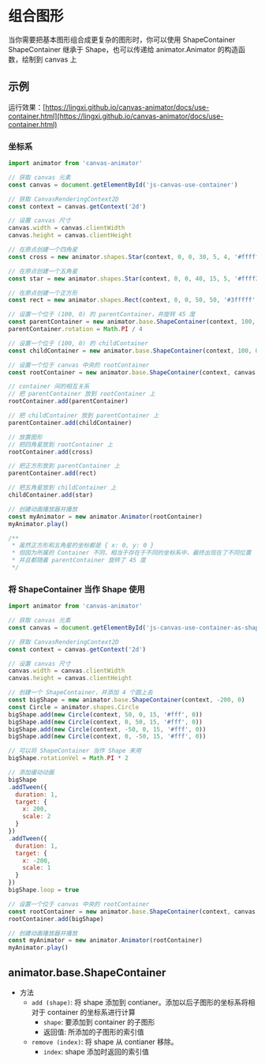 # 组合图形

当你需要把基本图形组合成更复杂的图形时，你可以使用 ShapeContainer  
ShapeContainer 继承于 Shape，也可以传递给 animator.Animator 的构造函数，绘制到 canvas 上

## 示例

运行效果：[https://lingxi.github.io/canvas-animator/docs/use-container.html](https://lingxi.github.io/canvas-animator/docs/use-container.html)

### 坐标系

```javascript
import animator from 'canvas-animator'

// 获取 canvas 元素
const canvas = document.getElementById('js-canvas-use-container')

// 获取 CanvasRenderingContext2D
const context = canvas.getContext('2d')

// 设置 canvas 尺寸
canvas.width = canvas.clientWidth
canvas.height = canvas.clientHeight

// 在原点创建一个四角星
const cross = new animator.shapes.Star(context, 0, 0, 30, 5, 4, '#ffffff', 0)

// 在原点创建一个五角星
const star = new animator.shapes.Star(context, 0, 0, 40, 15, 5, '#ffff3f', 0)

// 在原点创建一个正方形
const rect = new animator.shapes.Rect(context, 0, 0, 50, 50, '#3fffff', 0)

// 设置一个位于 (100, 0) 的 parentContainer，并旋转 45 度
const parentContainer = new animator.base.ShapeContainer(context, 100, 0)
parentContainer.rotation = Math.PI / 4

// 设置一个位于 (100, 0) 的 childContainer
const childContainer = new animator.base.ShapeContainer(context, 100, 0)

// 设置一个位于 canvas 中央的 rootContainer
const rootContainer = new animator.base.ShapeContainer(context, canvas.width / 2, canvas.height / 2)

// container 间的相互关系
// 把 parentContainer 放到 rootContainer 上
rootContainer.add(parentContainer)

// 把 childContainer 放到 parentContainer 上
parentContainer.add(childContainer)

// 放置图形
// 把四角星放到 rootContainer 上
rootContainer.add(cross)

// 把正方形放到 parentContainer 上
parentContainer.add(rect)

// 把五角星放到 childContainer 上
childContainer.add(star)

// 创建动画播放器并播放
const myAnimator = new animator.Animator(rootContainer)
myAnimator.play()

/**
 * 虽然正方形和五角星的坐标都是 { x: 0, y: 0 }
 * 但因为所属的 Container 不同，相当于存在于不同的坐标系中，最终出现在了不同位置
 * 并且都随着 parentContainer 旋转了 45 度
 */
```

### 将 ShapeContainer 当作 Shape 使用

```javascript
import animator from 'canvas-animator'

// 获取 canvas 元素
const canvas = document.getElementById('js-canvas-use-container-as-shape')

// 获取 CanvasRenderingContext2D
const context = canvas.getContext('2d')

// 设置 canvas 尺寸
canvas.width = canvas.clientWidth
canvas.height = canvas.clientHeight

// 创建一个 ShapeContainer，并添加 4 个圆上去
const bigShape = new animator.base.ShapeContainer(context, -200, 0)
const Circle = animator.shapes.Circle
bigShape.add(new Circle(context, 50, 0, 15, '#fff', 0))
bigShape.add(new Circle(context, 0, 50, 15, '#fff', 0))
bigShape.add(new Circle(context, -50, 0, 15, '#fff', 0))
bigShape.add(new Circle(context, 0, -50, 15, '#fff', 0))

// 可以将 ShapeContainer 当作 Shape 来用
bigShape.rotationVel = Math.PI * 2

// 添加缓动动画
bigShape
.addTween({
  duration: 1,
  target: {
    x: 200,
    scale: 2
  }
})
.addTween({
  duration: 1,
  target: {
    x: -200,
    scale: 1
  }
})
bigShape.loop = true

// 设置一个位于 canvas 中央的 rootContainer
const rootContainer = new animator.base.ShapeContainer(context, canvas.width / 2, canvas.height / 2)
rootContainer.add(bigShape)

// 创建动画播放器并播放
const myAnimator = new animator.Animator(rootContainer)
myAnimator.play()
```

## animator.base.ShapeContainer
* 方法
    * `add (shape)`: 将 shape 添加到 contianer。添加以后子图形的坐标系将相对于 container 的坐标系进行计算
        * `shape`: 要添加到 container 的子图形
        * 返回值: 所添加的子图形的索引值
    * `remove (index)`: 将 shape 从 contianer 移除。
        * `index`: shape 添加时返回的索引值
